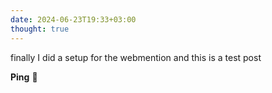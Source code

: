 ```yaml
---
date: 2024-06-23T19:33+03:00
thought: true
---
```


finally I did a setup for the webmention
and this is a test post

**Ping** 🏓
